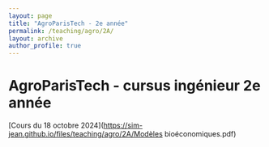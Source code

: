 ```yaml
---
layout: page
title: "AgroParisTech - 2e année"
permalink: /teaching/agro/2A/
layout: archive
author_profile: true
---
```


# AgroParisTech - cursus ingénieur 2e année

[Cours du 18 octobre 2024](https://sim-jean.github.io/files/teaching/agro/2A/Modèles bioéconomiques.pdf)

